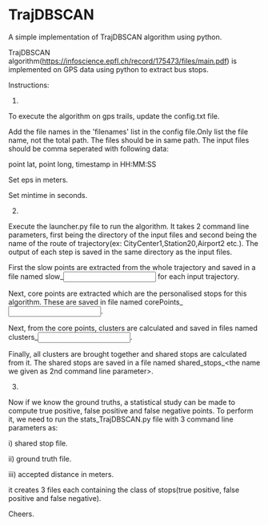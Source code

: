 # TrajDBSCAN
A simple implementation of TrajDBSCAN algorithm using python.

TrajDBSCAN algorithm(https://infoscience.epfl.ch/record/175473/files/main.pdf) is implemented on GPS data using python to extract bus stops.

Instructions:

1.

To execute the algorithm on gps trails, update the config.txt file.

Add the file names in the 'filenames' list in the config file.Only list the file name, not the total path. The files should be in same path.
The input files should be comma seperated with following data:

point lat, point long, timestamp in HH:MM:SS

Set eps in meters.

Set mintime in seconds.

2.

Execute the launcher.py file to run the algorithm. It takes 2 command line parameters, first being the directory of the input files and second being the name of the route of trajectory(ex: CityCenter1,Station20,Airport2 etc.).
The output of each step is saved in the same directory as the input files.

First the slow points are extracted from the whole trajectory and saved in a file named slow_<input file name> for each input trajectory.

Next, core points are extracted which are the personalised stops for this algorithm. These are saved in file named corePoints_<input file name>.

Next, from the core points, clusters are calculated and saved in files named clusters_<input file name>.

Finally, all clusters are brought together and shared stops are calculated from it. The shared stops are saved in a file named shared_stops_<the name we given as 2nd command line parameter>.

3.

Now if we know the ground truths, a statistical study can be made to compute true positive, false positive and false negative points.
To perform it, we need to run the stats_TrajDBSCAN.py file with 3 command line parameters as:

i) 	shared stop file.

ii) 	ground truth file.

iii)	accepted distance in meters.

it creates 3 files each containing the class of stops(true positive, false positive and false negative).

Cheers.
